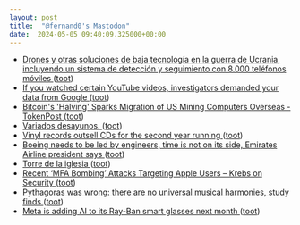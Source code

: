 ```yaml
---
layout: post
title:  "@fernand0's Mastodon"
date:  2024-05-05 09:40:09.325000+00:00
---
```

*  [Drones y otras soluciones de baja tecnología en la guerra de Ucrania, incluyendo un sistema de detección y seguimiento con 8.000 teléfonos móviles ](https://www.microsiervos.com/archivo/drones/drones-soluciones-baja-tecnologia-guerra-ucrania-deteccion-telefonos-moviles.htm) ([toot](https://mastodon.social/@fernand0/112387818080701264))
*  [If you watched certain YouTube videos, investigators demanded your data from Google ](https://mashable.com/article/google-ordered-to-hand-over-viewer-data-privacy-concern) ([toot](https://mastodon.social/@fernand0/112387608433608533))
*  [Bitcoin's 'Halving' Sparks Migration of US Mining Computers Overseas - TokenPost ](https://tokenpost.com/Bitcoins-Halving-Sparks-Migration-of-US-Mining-Computers-Overseas-1145) ([toot](https://mastodon.social/@fernand0/112385922141076911))
*  [Variados desayunos. ](https://avecesunafoto.wordpress.com/2024/05/04/variados-desayunos) ([toot](https://mastodon.social/@fernand0/112384036332136851))
*  [Vinyl records outsell CDs for the second year running ](https://www.theverge.com/2024/3/26/24112369/riaa-2023-music-revenue-streaming-vinyl-cds-physical-medi) ([toot](https://mastodon.social/@fernand0/112384004776773189))
*  [Boeing needs to be led by engineers, time is not on its side, Emirates Airline president says  ](https://www.cnbc.com/2024/03/27/boeing-needs-to-be-led-by-engineers-emirates-airline-president-says.html) ([toot](https://mastodon.social/@fernand0/112383668690020780))
*  [Torre de la iglesia ](https://www.flickr.com/photos/fernand0/53684230073) ([toot](https://mastodon.social/@fernand0/112383577461075753))
*  [Recent ‘MFA Bombing’ Attacks Targeting Apple Users – Krebs on Security ](https://krebsonsecurity.com/2024/03/recent-mfa-bombing-attacks-targeting-apple-users) ([toot](https://mastodon.social/@fernand0/112383436248930741))
*  [Pythagoras was wrong: there are no universal musical harmonies, study finds ](https://www.cam.ac.uk/research/news/pythagoras-was-wrong-there-are-no-universal-musical-harmonies-study-find) ([toot](https://mastodon.social/@fernand0/112383229733629568))
*  [Meta is adding AI to its Ray-Ban smart glasses next month ](https://www.theverge.com/2024/3/28/24114454/meta-ai-ray-ban-smart-glasses-launc) ([toot](https://mastodon.social/@fernand0/112382595558938319))
